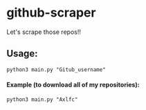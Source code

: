 # github-scraper
Let's scrape those repos!!


## Usage:
<code>python3 main.py "Gitub_username"</code>

#### Example (to download all of my repositories):
<code>python3 main.py "Axlfc"</code>
